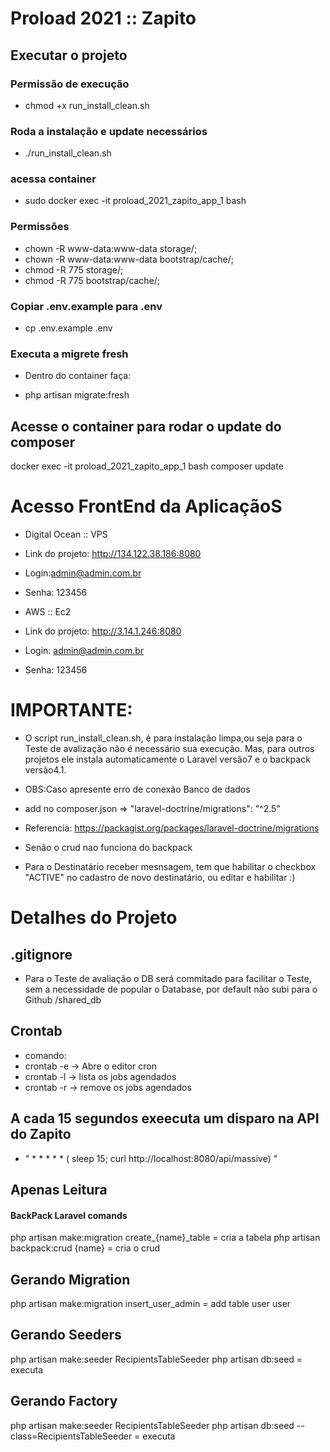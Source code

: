 # Proload 2021 :: Zapito ##

## Executar o projeto

### Permissão de execução
- chmod +x run_install_clean.sh

### Roda a instalação e update necessários
- ./run_install_clean.sh

### acessa container
- sudo docker exec -it proload_2021_zapito_app_1 bash

### Permissões
- chown -R www-data:www-data storage/;
- chown -R www-data:www-data bootstrap/cache/;
- chmod -R 775 storage/;
- chmod -R 775 bootstrap/cache/;

### Copiar .env.example para .env
- cp .env.example .env

### Executa a migrete fresh
- Dentro do container faça:

- php artisan migrate:fresh

## Acesse o container para rodar o update do composer
docker exec -it proload_2021_zapito_app_1 bash
composer update

# Acesso FrontEnd da AplicaçãoS

- Digital Ocean :: VPS
- Link do projeto: http://134.122.38.186:8080
- Login:admin@admin.com.br
- Senha: 123456

- AWS :: Ec2
- Link do projeto: http://3.14.1.246:8080
- Login: admin@admin.com.br
- Senha: 123456


# IMPORTANTE: 
- O script run_install_clean.sh, é para instalação limpa,ou seja para o Teste de avalização 
não é necessário sua execução.
Mas, para outros projetos ele instala automaticamente o Laravel versão7 e o backpack versão4.1.

- OBS:Caso apresente erro de conexão Banco de dados
- add no composer.json =>  "laravel-doctrine/migrations": "^2.5"
- Referencia: https://packagist.org/packages/laravel-doctrine/migrations
- Senão o crud nao funciona do backpack

- Para o Destinatário receber mesnsagem, tem que habilitar o checkbox "ACTIVE" no cadastro de novo destinatário, ou editar e habilitar :)
# Detalhes do Projeto

## .gitignore
- Para o Teste de avaliação o DB será commitado para facilitar o Teste, sem a necessidade de popular o Database, por default não subi para o Github
/shared_db

## Crontab
- comando: 
 - crontab -e -> Abre o editor cron
 - crontab -l -> lista os jobs agendados
 - crontab -r -> remove os jobs agendados
## A cada 15 segundos exeecuta um disparo na API do Zapito
- " * * * * * ( sleep 15; curl http://localhost:8080/api/massive) "

## Apenas Leitura

#### BackPack Laravel comands ####
php artisan make:migration create_{name}_table = cria a tabela
php artisan backpack:crud {name} = cria o crud

## Gerando Migration

php artisan make:migration insert_user_admin = add table user user


## Gerando Seeders

php artisan make:seeder RecipientsTableSeeder
php artisan db:seed = executa

## Gerando Factory 

php artisan make:seeder RecipientsTableSeeder
php artisan db:seed --class=RecipientsTableSeeder = executa
